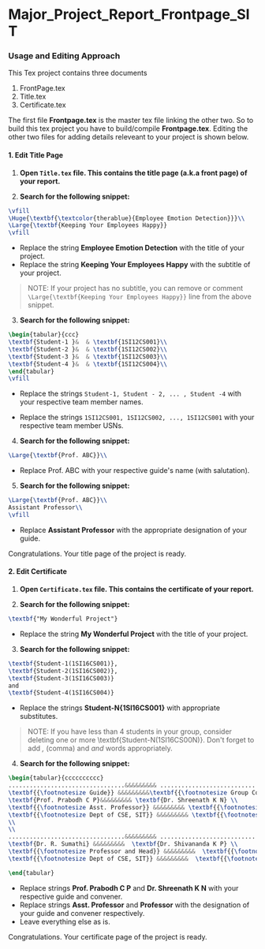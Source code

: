 # Major_Project_Report_Frontpage_SIT


### Usage and Editing Approach
This Tex project contains three documents
1. FrontPage.tex
2. Title.tex
3. Certificate.tex

The first file **Frontpage.tex** is the master tex file linking the other two. So to build this tex project you have to build/compile **Frontpage.tex**. Editing the other two files for adding details releveant to your project is shown below.

#### 1. Edit Title Page

1. **Open `Title.tex` file. This contains the title page (a.k.a front page) of your report.**

2. **Search for the following snippet:**
```tex
\vfill
\Huge{\textbf{\textcolor{therablue}{Employee Emotion Detection}}}\\
\Large{\textbf{Keeping Your Employees Happy}}
\vfill
```
* Replace the string **Employee Emotion Detection** with the title of your project.
* Replace the string **Keeping Your Employees Happy** with the subtitle of your project.
> NOTE: If your project has no subtitle, you can remove or comment `\Large{\textbf{Keeping Your Employees Happy}}` line from the above snippet.
3. **Search for the following snippet:**
```tex
\begin{tabular}{ccc}
\textbf{Student-1 }&  & \textbf{1SI12CS001}\\
\textbf{Student-2 }&  & \textbf{1SI12CS002}\\
\textbf{Student-3 }&  & \textbf{1SI12CS003}\\
\textbf{Student-4 }&  & \textbf{1SI12CS004}\\
\end{tabular}
\vfill
```
* Replace the strings `Student-1, Student - 2, ... , Student -4`  with your respective team member names.

* Replace the strings `1SI12CS001, 1SI12CS002, ..., 1SI12CS001` with your respective team member USNs.

4. **Search for the following snippet:**
```tex
\Large{\textbf{Prof. ABC}}\\
```
* Replace Prof. ABC with your respective guide's name (with salutation).

5. **Search for the following snippet:**
```tex
\Large{\textbf{Prof. ABC}}\\
Assistant Professor\\
\vfill
```
* Replace **Assistant Professor** with the appropriate designation of your guide.

Congratulations. Your title page of the project is ready.

#### 2. Edit Certificate
1. **Open `Certificate.tex` file. This contains the certificate of your report.**

2. **Search for the following snippet:**
```tex
\textbf{"My Wonderful Project"}
```
* Replace the string **My Wonderful Project** with the title of your project.

3. **Search for the following snippet:**
```tex
\textbf{Student-1(1SI16CS001)}, 
\textbf{Student-2(1SI16CS002)}, 
\textbf{Student-3(1SI16CS003)} 
and 
\textbf{Student-4(1SI16CS004)}
```
* Replace the strings **Student-N{1SI16CS001}** with appropriate substitutes.
> NOTE: If you have less than 4 students in your group, consider deleting one or more \textbf{Student-N(1SI16CS00N)}.
> Don't forget to add *,* (comma) and *and* words appropriately.

4. **Search for the following snippet:**
```tex
\begin{tabular}{cccccccccc}
.................................&&&&&&&&& .................................\\
\textbf{{\footnotesize Guide}} &&&&&&&&&\textbf{{\footnotesize Group Convener}}\\
\textbf{Prof. Prabodh C P}&&&&&&&&& \textbf{Dr. Shreenath K N} \\
\textbf{{\footnotesize Asst. Professor}} &&&&&&&&& \textbf{{\footnotesize Professor}}\\
\textbf{{\footnotesize Dept of CSE, SIT}} &&&&&&&&& \textbf{{\footnotesize Dept of CSE, SIT}}\\
\\
\\
.................................&&&&&&&&& .................................\\
\textbf{Dr. R. Sumathi} &&&&&&&&&  \textbf{Dr. Shivananda K P} \\ 
\textbf{{\footnotesize Professor and Head}} &&&&&&&&&  \textbf{{\footnotesize Principal}} \\
\textbf{{\footnotesize Dept of CSE, SIT}} &&&&&&&&&  \textbf{{\footnotesize SIT, Tumakuru}}\\

\end{tabular} 
```
* Replace strings **Prof. Prabodh C P** and **Dr. Shreenath K N** with your respective guide and convener.
* Replace strings **Asst. Professor** and **Professor** with the designation of your guide and convener respectively.
* Leave everything else as is.

Congratulations. Your certificate page of the project is ready.